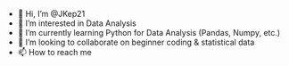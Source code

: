 - 👋 Hi, I’m @JKep21
- 👀 I’m interested in Data Analysis
- 🌱 I’m currently learning Python for Data Analysis (Pandas, Numpy, etc.)
- 💞️ I’m looking to collaborate on beginner coding & statistical data
- 📫 How to reach me 

<!---
JKep21/JKep21 is a ✨ special ✨ repository because its `README.md` (this file) appears on your GitHub profile.
You can click the Preview link to take a look at your changes.
--->
